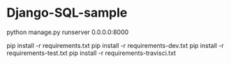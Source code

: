 # Django-SQL-sample

python manage.py runserver 0.0.0.0:8000

pip install -r requirements.txt
pip install -r requirements-dev.txt
pip install -r requirements-test.txt
pip install -r requirements-travisci.txt
